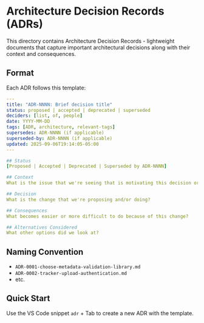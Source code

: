 # Architecture Decision Records (ADRs)

This directory contains Architecture Decision Records - lightweight documents that capture important architectural decisions along with their context and consequences.

## Format

Each ADR follows this template:

```yaml
---
title: "ADR-NNNN: Brief decision title"
status: proposed | accepted | deprecated | superseded
deciders: [list, of, people]
date: YYYY-MM-DD
tags: [ADR, architecture, relevant-tags]
supersedes: ADR-NNNN (if applicable)
superseded-by: ADR-NNNN (if applicable)
updated: 2025-09-06T19:14:05-05:00
---

## Status
[Proposed | Accepted | Deprecated | Superseded by ADR-NNNN]

## Context
What is the issue that we're seeing that is motivating this decision or change?

## Decision
What is the change that we're proposing and/or doing?

## Consequences
What becomes easier or more difficult to do because of this change?

## Alternatives Considered
What other options did we look at?
```

## Naming Convention

- `ADR-0001-choose-metadata-validation-library.md`
- `ADR-0002-tracker-upload-authentication.md`
- etc.

## Quick Start

Use the VS Code snippet `adr` + Tab to create a new ADR with the template.
